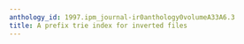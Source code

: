 ```yaml
---
anthology_id: 1997.ipm_journal-ir0anthology0volumeA33A6.3
title: A prefix trie index for inverted files
---
```


